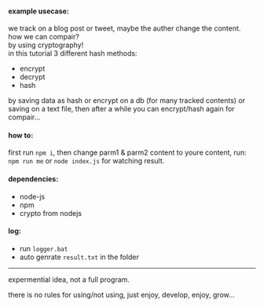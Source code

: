 #### example usecase:
we track on a blog post or tweet, maybe the auther change the content. how we can compair?\
by using cryptography!\
in this tutorial 3 different hash methods:
- encrypt
- decrypt
- hash

by saving data as hash or encrypt on a db (for many tracked contents) or saving on a text file, then after a while you can encrypt/hash again for compair...

#### how to:
first run `npm i`, then change parm1 & parm2 content to youre content, run: `npm run me` or `node index.js` for watching result.

#### dependencies:
- node-js
- npm
- crypto from nodejs

#### log:
- run `logger.bat`
- auto genrate `result.txt` in the folder

---

expermential idea, not a full program.

there is no rules for using/not using, just enjoy, develop, enjoy, grow...
